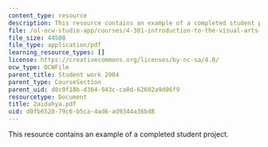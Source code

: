 ```yaml
---
content_type: resource
description: This resource contains an example of a completed student project.
file: /ol-ocw-studio-app/courses/4-301-introduction-to-the-visual-arts-spring-2007/d0fb652079c6b5ca4ad6ad9344a36bd8_2aidahya.pdf
file_size: 44588
file_type: application/pdf
learning_resource_types: []
license: https://creativecommons.org/licenses/by-nc-sa/4.0/
ocw_type: OCWFile
parent_title: Student work 2004
parent_type: CourseSection
parent_uid: d8c0f18b-d364-943c-ca0d-62602a9d06f9
resourcetype: Document
title: 2aidahya.pdf
uid: d0fb6520-79c6-b5ca-4ad6-ad9344a36bd8
---
```

This resource contains an example of a completed student project.